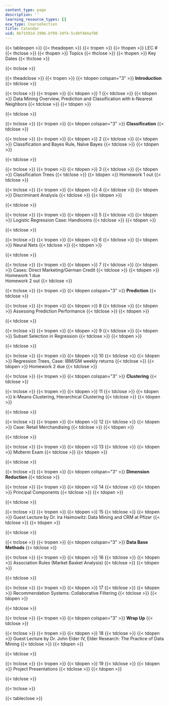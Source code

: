 ```yaml
---
content_type: page
description: ''
learning_resource_types: []
ocw_type: CourseSection
title: Calendar
uid: 8b71591d-2996-bf99-3df4-5c48f484af80
---
```


{{< tableopen >}}
{{< theadopen >}}
{{< tropen >}}
{{< thopen >}}
LEC #
{{< thclose >}}
{{< thopen >}}
Topics
{{< thclose >}}
{{< thopen >}}
Key Dates
{{< thclose >}}

{{< trclose >}}

{{< theadclose >}}
{{< tropen >}}
{{< tdopen colspan="3" >}}
**Introduction**
{{< tdclose >}}

{{< trclose >}}
{{< tropen >}}
{{< tdopen >}}
1
{{< tdclose >}}
{{< tdopen >}}
Data Mining Overview, Prediction and Classification with k-Nearest Neighbors
{{< tdclose >}}
{{< tdopen >}}

{{< tdclose >}}

{{< trclose >}}
{{< tropen >}}
{{< tdopen colspan="3" >}}
**Classification**
{{< tdclose >}}

{{< trclose >}}
{{< tropen >}}
{{< tdopen >}}
2
{{< tdclose >}}
{{< tdopen >}}
Classification and Bayes Rule, Naïve Bayes
{{< tdclose >}}
{{< tdopen >}}

{{< tdclose >}}

{{< trclose >}}
{{< tropen >}}
{{< tdopen >}}
3
{{< tdclose >}}
{{< tdopen >}}
Classification Trees
{{< tdclose >}}
{{< tdopen >}}
Homework 1 out
{{< tdclose >}}

{{< trclose >}}
{{< tropen >}}
{{< tdopen >}}
4
{{< tdclose >}}
{{< tdopen >}}
Discriminant Analysis
{{< tdclose >}}
{{< tdopen >}}

{{< tdclose >}}

{{< trclose >}}
{{< tropen >}}
{{< tdopen >}}
5
{{< tdclose >}}
{{< tdopen >}}
Logistic Regression Case: Handlooms
{{< tdclose >}}
{{< tdopen >}}

{{< tdclose >}}

{{< trclose >}}
{{< tropen >}}
{{< tdopen >}}
6
{{< tdclose >}}
{{< tdopen >}}
Neural Nets
{{< tdclose >}}
{{< tdopen >}}

{{< tdclose >}}

{{< trclose >}}
{{< tropen >}}
{{< tdopen >}}
7
{{< tdclose >}}
{{< tdopen >}}
Cases: Direct Marketing/German Credit
{{< tdclose >}}
{{< tdopen >}}
Homework 1 due  
Homework 2 out
{{< tdclose >}}

{{< trclose >}}
{{< tropen >}}
{{< tdopen colspan="3" >}}
**Prediction**
{{< tdclose >}}

{{< trclose >}}
{{< tropen >}}
{{< tdopen >}}
8
{{< tdclose >}}
{{< tdopen >}}
Assessing Prediction Performance
{{< tdclose >}}
{{< tdopen >}}

{{< tdclose >}}

{{< trclose >}}
{{< tropen >}}
{{< tdopen >}}
9
{{< tdclose >}}
{{< tdopen >}}
Subset Selection in Regression
{{< tdclose >}}
{{< tdopen >}}

{{< tdclose >}}

{{< trclose >}}
{{< tropen >}}
{{< tdopen >}}
10
{{< tdclose >}}
{{< tdopen >}}
Regression Trees, Case: IBM/GM weekly returns
{{< tdclose >}}
{{< tdopen >}}
Homework 2 due
{{< tdclose >}}

{{< trclose >}}
{{< tropen >}}
{{< tdopen colspan="3" >}}
**Clustering**
{{< tdclose >}}

{{< trclose >}}
{{< tropen >}}
{{< tdopen >}}
11
{{< tdclose >}}
{{< tdopen >}}
k-Means Clustering, Hierarchical Clustering
{{< tdclose >}}
{{< tdopen >}}

{{< tdclose >}}

{{< trclose >}}
{{< tropen >}}
{{< tdopen >}}
12
{{< tdclose >}}
{{< tdopen >}}
Case: Retail Merchandising
{{< tdclose >}}
{{< tdopen >}}

{{< tdclose >}}

{{< trclose >}}
{{< tropen >}}
{{< tdopen >}}
13
{{< tdclose >}}
{{< tdopen >}}
Midterm Exam
{{< tdclose >}}
{{< tdopen >}}

{{< tdclose >}}

{{< trclose >}}
{{< tropen >}}
{{< tdopen colspan="3" >}}
**Dimension Reduction**
{{< tdclose >}}

{{< trclose >}}
{{< tropen >}}
{{< tdopen >}}
14
{{< tdclose >}}
{{< tdopen >}}
Principal Components
{{< tdclose >}}
{{< tdopen >}}

{{< tdclose >}}

{{< trclose >}}
{{< tropen >}}
{{< tdopen >}}
15
{{< tdclose >}}
{{< tdopen >}}
Guest Lecture by Dr. Ira Haimowitz: Data Mining and CRM at Pfizer
{{< tdclose >}}
{{< tdopen >}}

{{< tdclose >}}

{{< trclose >}}
{{< tropen >}}
{{< tdopen colspan="3" >}}
**Data Base Methods**
{{< tdclose >}}

{{< trclose >}}
{{< tropen >}}
{{< tdopen >}}
16
{{< tdclose >}}
{{< tdopen >}}
Association Rules (Market Basket Analysis)
{{< tdclose >}}
{{< tdopen >}}

{{< tdclose >}}

{{< trclose >}}
{{< tropen >}}
{{< tdopen >}}
17
{{< tdclose >}}
{{< tdopen >}}
Recommendation Systems: Collaborative Filtering
{{< tdclose >}}
{{< tdopen >}}

{{< tdclose >}}

{{< trclose >}}
{{< tropen >}}
{{< tdopen colspan="3" >}}
**Wrap Up**
{{< tdclose >}}

{{< trclose >}}
{{< tropen >}}
{{< tdopen >}}
18
{{< tdclose >}}
{{< tdopen >}}
Guest Lecture by Dr. John Elder IV, Elder Research: The Practice of Data Mining
{{< tdclose >}}
{{< tdopen >}}

{{< tdclose >}}

{{< trclose >}}
{{< tropen >}}
{{< tdopen >}}
19
{{< tdclose >}}
{{< tdopen >}}
Project Presentations
{{< tdclose >}}
{{< tdopen >}}

{{< tdclose >}}

{{< trclose >}}

{{< tableclose >}}